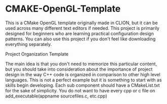 # CMAKE-OpenGL-Template
This is a CMake OpenGL template originally made in CLION, but it can be used across many different text editors if needed. This project is primarily designed for beginners who are learning practical configuration design patterns. You can also use this project if you don't feel like downloading everything separately.


Project Organization Template

The main idea is that you don't need to memorize this particular content, but you should take into
consideration about the importance of project design in the way C++ code is organized in comparison to other
high level languages. This is not a perfect example but it is something to start with as skills begin developing.
Each sub component should have a CMakeList.txt for the sake of simplicity. You do not want to have every cpp or c
file on add_executable(appname sourcefiles.c, etc.cpp)
